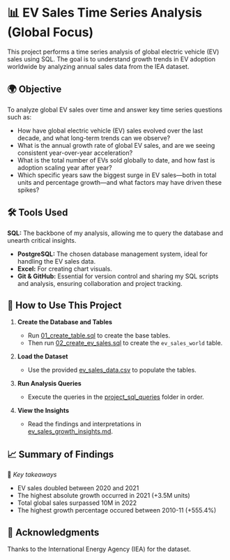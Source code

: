 # 📊 EV Sales Time Series Analysis (Global Focus)

This project performs a time series analysis of global electric vehicle (EV) sales using SQL. The goal is to understand growth trends in EV adoption worldwide by analyzing annual sales data from the IEA dataset.

## 🌍 Objective

To analyze global EV sales over time and answer key time series questions such as:

- How have global electric vehicle (EV) sales evolved over the last decade, and what long-term trends can we observe?
- What is the annual growth rate of global EV sales, and are we seeing consistent year-over-year acceleration?
- What is the total number of EVs sold globally to date, and how fast is adoption scaling year after year?
- Which specific years saw the biggest surge in EV sales—both in total units and percentage growth—and what factors may have driven these spikes?

## 🛠️ Tools Used

**SQL:** The backbone of my analysis, allowing me to query the database and unearth critical insights.

- **PostgreSQL:** The chosen database management system, ideal for handling the EV sales data.
- **Excel:** For creating chart visuals.
- **Git & GitHub:** Essential for version control and sharing my SQL scripts and analysis, ensuring collaboration and project tracking.

## 🧪 How to Use This Project

1. **Create the Database and Tables**

   - Run [01_create_table.sql](./sql/01_create_table.sql) to create the base tables.
   - Then run [02_create_ev_sales.sql](./sql/02_create_ev_sales.sql) to create the `ev_sales_world` table.

2. **Load the Dataset**

   - Use the provided [ev_sales_data.csv](./dataset/ev_sales_data.csv) to populate the tables.

3. **Run Analysis Queries**

   - Execute the queries in the [project_sql_queries](./project_sql_queries/) folder in order.

4. **View the Insights**
   - Read the findings and interpretations in [ev_sales_growth_insights.md](./analysis/ev_sales_growth_insights.md).

## 📈 Summary of Findings

📝 _Key takeaways_

- EV sales doubled between 2020 and 2021
- The highest absolute growth occurred in 2021 (+3.5M units)
- Total global sales surpassed 10M in 2022
- The highest growth percentage occured between 2010-11 (+555.4%)

## 🤝 Acknowledgments

Thanks to the International Energy Agency (IEA) for the dataset.

